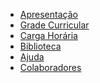 <!-- docs/_sidebar.md -->
<!-- Aqui onde fica a Barra lateral -->

* [Apresentação](paginas/apresentacao.md "Apresentação")
* [Grade Curricular](paginas/gradeCurricular.md "Grade Curricular")
* [Carga Horária](paginas/cargaHoraria.md "Carga Horária")
* [Biblioteca](paginas/biblioteca.md "Biblioteca")
* [Ajuda](paginas/guide.md "Ajuda")
* [Colaboradores](paginas/colaboradores "Colaboradores")



